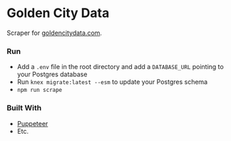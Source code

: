 # Golden City Data

Scraper for [goldencitydata.com](https://www.goldencitydata.com).

### Run

- Add a `.env` file in the root directory and add a `DATABASE_URL` pointing to your Postgres database
- Run `knex migrate:latest --esm` to update your Postgres schema
- `npm run scrape`

### Built With

- [Puppeteer](https://pptr.dev/)
- Etc.